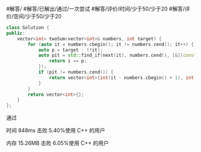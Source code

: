#解答/ #解答/已解出/通过/一次尝试 #解答/评价/时间/少于50/少于20 #解答/评价/空间/少于50/少于20

``` cpp
class Solution {
public:
	vector<int> twoSum(vector<int>& numbers, int target) {
		for (auto it = numbers.cbegin(); it != numbers.cend(); it++) {
			auto p = target - (*it);
			auto pit = std::find_if(next(it), numbers.cend(), [&](const int& i){
				return i == p;
			});
			if (pit != numbers.cend()) {
				return vector<int>{int(it - numbers.cbegin() + 1), int(pit - numbers.cbegin() + 1)};
			}
		}
		return vector<int>{};
	}
};
```

通过

时间
848ms
击败 5.40%使用 C++ 的用户

内存
15.26MB
击败 6.05%使用 C++ 的用户